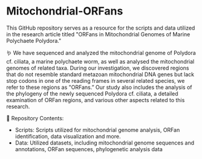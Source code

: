 # Mitochondrial-ORFans

This GitHub repository serves as a resource for the scripts and data utilized in the research article titled "ORFans in Mitochondrial Genomes of Marine Polychaete Polydora."

:worm: We have sequenced and analyzed the mitochondrial genome of Polydora cf. ciliata, a marine polychaete worm, as well as analysed the mitochondrial genomes of related taxa. During our investigation, we discovered regions that do not resemble standard metazoan mitochondrial DNA genes but lack stop codons in one of the reading frames  in several related species, we refer to these regions as "ORFans.” Our study also includes the analysis of the phylogeny of the newly sequenced Polydora cf. ciliata, a detailed examination of ORFan regions, and various other aspects related to this research.

📁 Repository Contents:

- Scripts: Scripts utilized for mitochondrial genome analysis, ORFan identification, data visualization and more.
- Data: Utilized datasets, including mitochondrial genome sequences and annotations, ORFan sequences, phylogenetic analysis data
